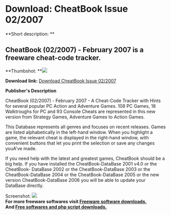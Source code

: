 # Download: CheatBook Issue 02/2007

**Short description: **

## CheatBook (02/2007) - February 2007 is a freeware cheat-code tracker.

  
**Thumbshot: **![](http://www.freewarefiles.com/screenshot/cheatbookfeb07_md.gif)   
  
**Download link:** [Download CheatBook Issue 02/2007](http://freesoftwares.boysofts.com/CheatBook-Issue_program_26566.html)  
  

**Publisher's Description**  
  

CheatBook (02/2007) - February 2007 - A Cheat-Code Tracker with Hints for
several popular PC Action and Adventure Games. 108 PC Games, 18 Walktroughs
for PC and 93 Console Cheats are represented in this new version from Strategy
Games, Adventure Games to Action Games.

This Database represents all genres and focuses on recent releases. Games are
listed alphabetically in the left-hand window. When you highlight a game, the
relevant cheat is displayed in the right-hand window, with convenient buttons
that let you print the selection or save any changes youA've made.

If you need help with the latest and greatest games, CheatBook should be a big
help. If you have installed the CheatBook-DataBase 2001 v4.0 or the CheatBook-
DataBase 2002 or the CheatBook-DataBase 2003 or the CheatBook-DataBase 2004 or
the CheatBook-DataBase 2005 or the new version CheatBook-DataBase 2006 you
will be able to update your DataBase directly.

  
  
Screenshot: ![](http://www.freewarefiles.com/screenshot/cheatbookfeb07.gif)  
**For more freeware softwares visit [Freeware software downloads.](http://freesoftwares.boysofts.com/)**   
**And [Free softwares and php script downloads.](http://www.boysofts.com/)**

